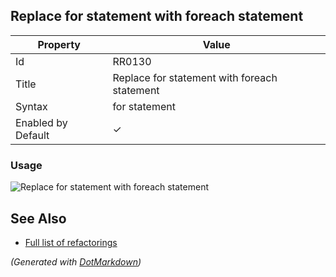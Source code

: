 ## Replace for statement with foreach statement

| Property           | Value                                        |
| ------------------ | -------------------------------------------- |
| Id                 | RR0130                                       |
| Title              | Replace for statement with foreach statement |
| Syntax             | for statement                                |
| Enabled by Default | &#x2713;                                     |

### Usage

![Replace for statement with foreach statement](../../images/refactorings/ReplaceForWithForEach.png)

## See Also

* [Full list of refactorings](Refactorings.md)


*\(Generated with [DotMarkdown](http://github.com/JosefPihrt/DotMarkdown)\)*